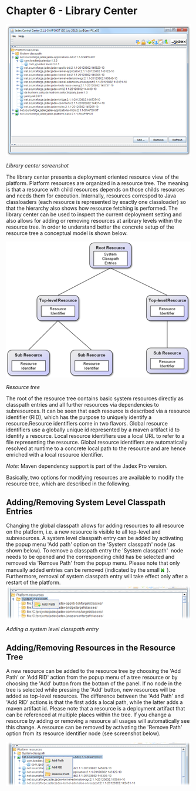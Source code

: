 <span>Chapter 6 - Library Center</span> 
=======================================

![06 Library Center@libservice.png](libservice.png)

*Library center screenshot*

The library center presents a deployment oriented resource view of the platform. Platform resources are organized in a resource tree. The meaning is that a resource with child resources depends on those childs resources and needs them for execution. Internally, resources correspod to Java classloaders (each resource is represented by exactly one classloader) so that the hierarchy also shows how resource fetching is performed. The library center can be used to inspect the current deployment setting and also allows for adding or removing resources at aribrary levels within the resource tree. In order to understand better the concrete setup of the resource tree a conceptual model is shown below.

![06 Library Center@resourcetree.png](resourcetree.png)

*Resource tree*

The root of the resource tree contains basic system resources directly as classpath entries and all further resources via dependencies to subresources. It can be seen that each resource is described via a resource identifier (RID), which has the purpose to uniquely identify a resource.Resource identifiers come in two flavors. Global resource identifiers use a globally unique id represented by a maven artifact id to identify a resource. Local resource identifiers use a local URL to refer to a file representing the resource. Global resource identifiers are automatically resolved at runtime to a concrete local path to the resource and are hence enriched with a local resource identifier.

*Note:* Maven dependency support is part of the Jadex Pro version.

Basically, two options for modifying resources are available to modify the resource tree, which are described in the following.

<span>Adding/Removing System Level Classpath Entries</span> 
-----------------------------------------------------------

Changing the global classpath allows for adding resources to all resource on the platform, i.e. a new resource is visible to all top-level and subresources. A system level classpath entry can be added by activating the popup menu 'Add path' option on the 'System classpath' node (as shown below). To remove a classpath entry the 'System classpath'  node needs to be opened and the corresponding child has be selected and removed via 'Remove Path' from the popup menu. Please note that only manually added entries can be removed (indicated by the small ![06 Library Center@overlay\_removable.png](overlay_removable.png)). Furthermore, removal of system classpath entry will take effect only after a restart of the platform.![06 Library Center@addsystemcp.png](addsystemcp.png)

*Adding a system level classpath entry*

<span>Adding/Removing Resources in the Resource Tree</span> 
-----------------------------------------------------------

A new resource can be added to the resource tree by choosing the 'Add Path' or 'Add RID' action from the popup menu of a tree resource or by choosing the 'Add' button from the bottom of the panel. If no node in the tree is selected while pressing the 'Add' button, new resources will be added as top-level resources. The difference between the 'Add Path' and 'Add RID' actions is that the first adds a local path, while the latter adds a maven artifact id. Please note that a resource is a deployment artifact that can be referenced at multiple places within the tree. If you change a resource by adding or removing a resource all usages will automatically see this change. A resource can be removed by activating the 'Remove Path' option from its resource identifier node (see screenshot below).

![06 Library Center@addremres.png](addremres.png)
